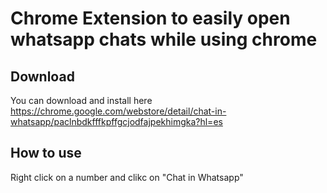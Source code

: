 # Chrome Extension to easily open whatsapp chats while using chrome


## Download

You can download and install here https://chrome.google.com/webstore/detail/chat-in-whatsapp/paclnbdkfffkpffgcjodfajpekhimgka?hl=es

## How to use

Right click on a number and clikc on "Chat in Whatsapp"

